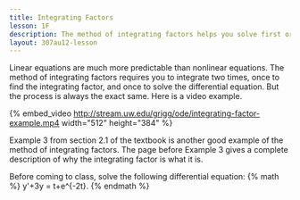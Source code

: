 ```yaml
---
title: Integrating Factors
lesson: 1F
description: The method of integrating factors helps you solve first order linear differential equations. You have to integrate with respect to t two times in order to solve each problem. Section 2.1.
layout: 307au12-lesson
---
```


Linear equations are much more predictable than nonlinear equations. The method of integrating factors requires you to integrate two times, once to find the integrating factor, and once to solve the differential equation. But the process is always the exact same. Here is a video example.

{% embed_video http://stream.uw.edu/grigg/ode/integrating-factor-example.mp4 width="512" height="384" %}

Example 3 from section 2.1 of the textbook is another good example of the method of integrating factors. The page before Example 3 gives a complete description of why the integrating factor is what it is.

Before coming to class, solve the following differential equation: {% math %} y'+3y = t+e^{-2t}. {% endmath %}


